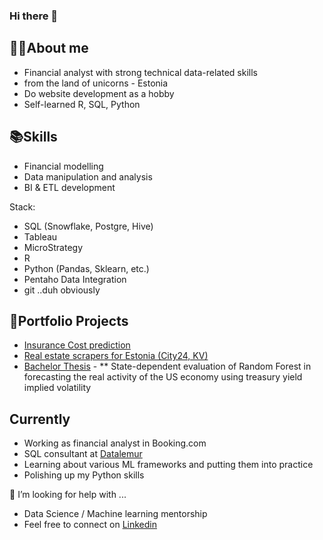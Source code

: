### Hi there 👋

## 👨‍💻About me

* Financial analyst with strong technical data-related skills
* from the land of unicorns - Estonia
* Do website development as a hobby
* Self-learned R, SQL, Python

## 📚Skills
* Financial modelling
* Data manipulation and analysis
* BI & ETL development

Stack:
* SQL (Snowflake, Postgre, Hive)
* Tableau
* MicroStrategy
* R
* Python (Pandas, Sklearn, etc.)
* Pentaho Data Integration
* git ..duh obviously

## 📁Portfolio Projects
* [Insurance Cost prediction](https://github.com/karelrappo/insurance-webapp)
* [Real estate scrapers for Estonia (City24, KV)](https://github.com/karelrappo/realestate)
* [Bachelor Thesis](https://github.com/karelrappo/thesis2020) - 
** State-dependent evaluation of Random Forest in forecasting the real activity of the US economy using treasury yield implied volatility

## Currently
* Working as financial analyst in Booking.com
* SQL consultant at [Datalemur](http://datalemur.com)
* Learning about various ML frameworks and putting them into practice
* Polishing up my Python skills


🤔 I’m looking for help with ...
* Data Science / Machine learning mentorship
* Feel free to connect on [Linkedin](https://www.linkedin.com/in/karel-räppo/)
